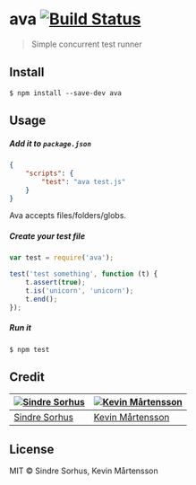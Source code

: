 # ava [![Build Status](https://travis-ci.org/sindresorhus/ava.svg?branch=master)](https://travis-ci.org/sindresorhus/ava)

> Simple concurrent test runner


## Install

```
$ npm install --save-dev ava
```


## Usage

##### Add it to `package.json`

```json
{
	"scripts": {
		"test": "ava test.js"
	}
}
```

Ava accepts files/folders/globs.


##### Create your test file

```js
var test = require('ava');

test('test something', function (t) {
	t.assert(true);
	t.is('unicorn', 'unicorn');
	t.end();
});
```

##### Run it

```
$ npm test
```


## Credit

[![Sindre Sorhus](http://gravatar.com/avatar/d36a92237c75c5337c17b60d90686bf9?s=144)](http://sindresorhus.com) | [![Kevin Mårtensson](http://gravatar.com/avatar/48fa294e3cd41680b80d3ed6345c7b4d?s=144)](https://github.com/kevva)
---|---
[Sindre Sorhus](http://sindresorhus.com) | [Kevin Mårtensson](https://github.com/kevva)


## License

MIT © Sindre Sorhus, Kevin Mårtensson
